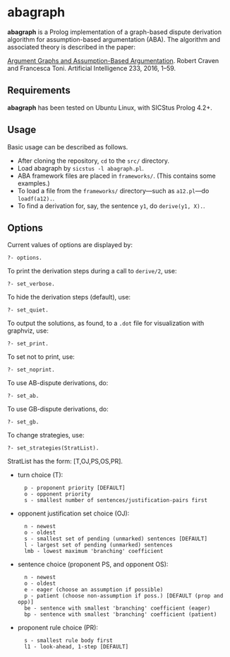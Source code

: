 # abagraph

**abagraph** is a Prolog implementation of a graph-based dispute derivation algorithm for assumption-based argumentation (ABA).  The algorithm and associated theory is described in the paper:

   [Argument Graphs and Assumption-Based Argumentation](http://robertcraven.org/papers/2016_arggraphs.pdf).
   Robert Craven and Francesca Toni. Artificial Intelligence 233, 2016, 1–59.

## Requirements

**abagraph** has been tested on Ubuntu Linux, with SICStus Prolog 4.2+.

## Usage

Basic usage can be described as follows.

- After cloning the repository, `cd` to the `src/` directory.
- Load abagraph by `sicstus -l abagraph.pl`.
- ABA framework files are placed in `frameworks/`.  (This contains some examples.)
- To load a file from the `frameworks/` directory—such as `a12.pl`—do `loadf(a12).`.
- To find a derivation for, say, the sentence `y1`, do `derive(y1, X).`.

## Options

Current values of options are displayed by:

    ?- options.

To print the derivation steps during a call to `derive/2`, use:

    ?- set_verbose.

To hide the derivation steps (default), use:

    ?- set_quiet.

To output the solutions, as found, to a `.dot` file for visualization with graphviz, use:

    ?- set_print.

To set not to print, use:

    ?- set_noprint.

To use AB-dispute derivations, do:

    ?- set_ab.

To use GB-dispute derivations, do:

    ?- set_gb.

To change strategies, use:

    ?- set_strategies(StratList).

StratList has the form: [T,OJ,PS,OS,PR].

- turn choice (T):

        p - proponent priority [DEFAULT]
        o - opponent priority
        s - smallest number of sentences/justification-pairs first

- opponent justification set choice (OJ):

        n - newest
        o - oldest
        s - smallest set of pending (unmarked) sentences [DEFAULT]
        l - largest set of pending (unmarked) sentences
        lmb - lowest maximum 'branching' coefficient

- sentence choice (proponent PS, and opponent OS):

        n - newest
        o - oldest
        e - eager (choose an assumption if possible)
        p - patient (choose non-assumption if poss.) [DEFAULT (prop and opp)]
        be - sentence with smallest 'branching' coefficient (eager)
        bp - sentence with smallest 'branching' coefficient (patient)

- proponent rule choice (PR):

        s - smallest rule body first
        l1 - look-ahead, 1-step [DEFAULT]
